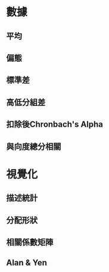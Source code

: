# 數據
## 平均
## 偏態
## 標準差
## 高低分組差
## 扣除後Chronbach's Alpha
## 與向度總分相關

# 視覺化
## 描述統計
## 分配形狀
## 相關係數矩陣
## Alan & Yen
